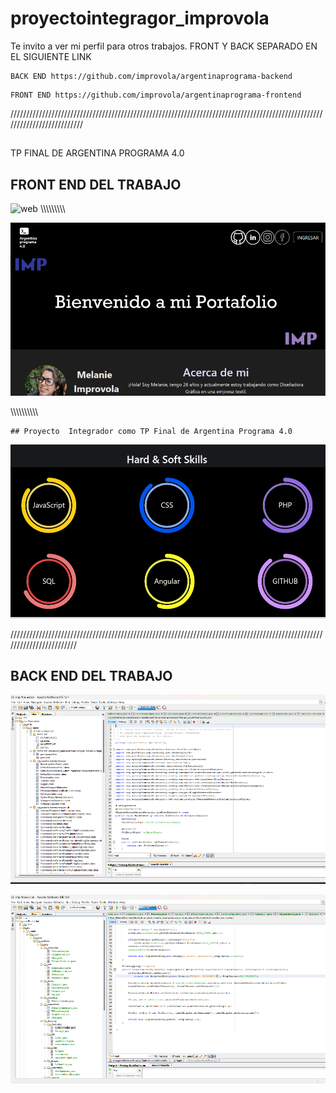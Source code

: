 # proyectointegragor_improvola

Te invito a ver mi perfil para otros trabajos.
FRONT Y BACK SEPARADO EN EL SIGUIENTE LINK
```
BACK END https://github.com/improvola/argentinaprograma-backend
```
```
FRONT END https://github.com/improvola/argentinaprograma-frontend
```
//////////////////////////////////////////////////////////////////////////////////////////////////////////////////////////
##
 TP FINAL DE ARGENTINA PROGRAMA 4.0
## FRONT END DEL TRABAJO

![web](web.gif)
\\\\\\\\\\\\\\\\\

![portfolio](2.png)

\\\\\\\\\\\\\\\\\\\
```
## Proyecto  Integrador como TP Final de Argentina Programa 4.0

```
![screen](1.png)

////////////////////////////////////////////////////////////////////////////////////////////////////////////////////////

## BACK END DEL TRABAJO
![BDD](bdd1.png)

![BDD](bdd2.png)
